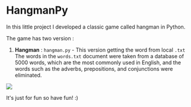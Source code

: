 # HangmanPy
In this little project I developed a classic game called hangman in Python.

The game has two version :
1. **Hangman** : `hangman.py` - This version getting the word from local `.txt` The words in the `words.txt` document were taken from a database of 5000 words, which are the most commonly used in English, and the words such as the adverbs, prepositions, and conjunctions were eliminated.  


![](screen.gif)

It's just for fun so have fun! :)
